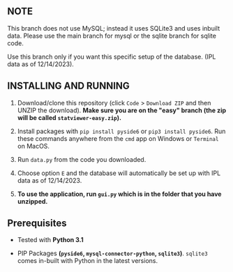 ## NOTE

This branch does not use MySQL; instead it uses SQLite3 and uses inbuilt data. Please use the main branch for mysql or the sqlite branch for sqlite code.

Use this branch only if you want this specific setup of the database. (IPL data as of 12/14/2023).

## INSTALLING AND RUNNING

1. Download/clone this repository (click `Code` > `Download ZIP` and then UNZIP the download).
**Make sure you are on the "easy" branch (the zip will be called `statviewer-easy.zip`).**

2. Install packages with `pip install pyside6` or `pip3 install pyside6`. Run these commands anywhere from the `cmd` app on Windows or `Terminal` on MacOS.

3. Run `data.py` from the code you downloaded.

4. Choose option `E` and the database will automatically be set up with IPL data as of 12/14/2023.

5. **To use the application, run `gui.py` which is in the folder that you have unzipped.**


## Prerequisites

- Tested with **Python 3.1**

- PIP Packages **(`pyside6`, `mysql-connector-python`, `sqlite3`)**. `sqlite3` comes in-built with Python in the latest versions.
